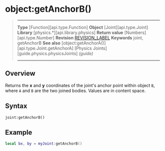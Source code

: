 # object:getAnchorB()

> --------------------- ------------------------------------------------------------------------------------------
> __Type__              [Function][api.type.Function]
> __Object__            [Joint][api.type.Joint]
> __Library__           [physics.*][api.library.physics]
> __Return value__      [Numbers][api.type.Number]
> __Revision__          [REVISION_LABEL](REVISION_URL)
> __Keywords__          joint, getAnchorB
> __See also__          [object:getAnchorA()][api.type.Joint.getAnchorA]
>						[Physics Joints][guide.physics.physicsJoints] _(guide)_
> --------------------- ------------------------------------------------------------------------------------------


## Overview

Returns the __x__ and __y__ coordinates of the joint's anchor point within object `B`, where `A` and `B` are the two joined bodies. Values are in content space.

## Syntax

	joint:getAnchorB()


## Example

``````lua
local bx, by = myJoint:getAnchorB()
``````
